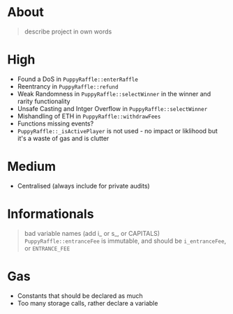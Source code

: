 # About

> describe project in own words

# High

- Found a DoS in `PuppyRaffle::enterRaffle`
- Reentrancy in `PuppyRaffle::refund`
- Weak Randomness in `PuppyRaffle::selectWinner` in the winner and rarity functionality
- Unsafe Casting and Intger Overflow in `PuppyRaffle::selectWinner`
- Mishandling of ETH in `PuppyRaffle::withdrawFees`
- Functions missing events?
- `PuppyRaffle::_isActivePlayer` is not used - no impact or liklihood but it's a waste of gas and is clutter

# Medium

- Centralised (always include for private audits)

# Informationals 

> bad variable names (add i_ or s_, or CAPITALS)
`PuppyRaffle::entranceFee` is immutable, and should be `i_entranceFee`, or `ENTRANCE_FEE`


# Gas

- Constants that should be declared as much 
- Too many storage calls, rather declare a variable 